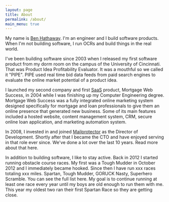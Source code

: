 ```yaml
---
layout: page
title: About
permalink: /about/
main_menu: true
---
```


My name is [Ben Hathaway](about/). I'm an engineer and I build software products. When I'm not building software, I run OCRs and build things in the real world.

I've been building software since 2003 when I released my first software product from my dorm room on the campus of the University of Cincinnati. That was Product Idea Profitability Evaluator. It was a mouthful so we called it "PIPE". PIPE used real time bid data feeds from paid search engines to evaluate the online market potential of a product idea.

I launched my second company and first [SaaS](https://en.wikipedia.org/wiki/Software_as_a_service) product, Mortgage Web Success, in 2004 while I was finishing up my Computer Engineering degree. Mortgage Web Success was a fully integrated online marketing system designed specifically for mortgage and loan professionals to give them an online presence that generated new business. Some of its main features included a hosted website, content management system, CRM, secure online loan application, and marketing automation system.

In 2008, I invested in and joined [Mailprotector][mailprotector] as the Director of Development. Shortly after that I became the CTO and have enjoyed serving in that role ever since. We've done a lot over the last 10 years. Read more about that here.

In addition to building software, I like to stay active. Back in 2012 I started running obstacle course races. My first was a Tough Mudder in October 2012 and I immediately became hooked. Since then I have run xxx races totaling xxx miles. Spartan, Tough Mudder, GORUCK Nasty, Superhero Scramble. You can see the full list here. My goal is to continue running at least one race every year until my boys are old enough to run them with me. This year my oldest two ran their first Spartan Race so they are getting close.

[uc]: http://ceas.uc.edu
[mailprotector]: https://mailprotector.com
[bracket-mp]: https://mailprotector.com/bracket
